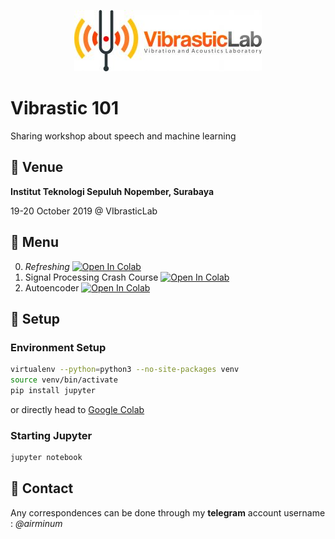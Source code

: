 <p align="center">
  <img src="assets/img/vibrastic.jpg">
</p>

# Vibrastic 101

Sharing workshop about speech and machine learning

## :triangular_flag_on_post: Venue

**Institut Teknologi Sepuluh Nopember, Surabaya**

19-20 October 2019 @ VIbrasticLab


## :hamburger: Menu

0. _Refreshing_ [![Open In Colab](https://colab.research.google.com/assets/colab-badge.svg)]()
1. Signal Processing Crash Course [![Open In Colab](https://colab.research.google.com/assets/colab-badge.svg)](https://colab.research.google.com/drive/1rl9C7hkD82psHUsDktWmcjBpS3KcAmmF)
2. Autoencoder [![Open In Colab](https://colab.research.google.com/assets/colab-badge.svg)]()

## :wrench: Setup
### Environment Setup
```bash
virtualenv --python=python3 --no-site-packages venv
source venv/bin/activate
pip install jupyter
```

or directly head to [Google Colab](https://colab.research.google.com)

### Starting Jupyter
```bash
jupyter notebook
```

## :email: Contact 

Any correspondences can be done through my **telegram** account username : *@airminum*
